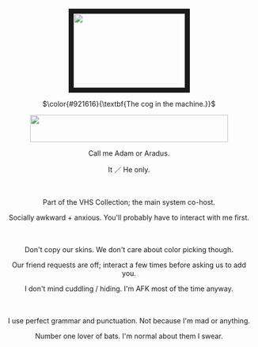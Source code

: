 <p align="center">
<img src="https://intruderalert.carrd.co/assets/images/image01.png?v=9fadd0d3)" width="225" height="150" border="10"/>
<p align="center">
$\color{#921616}{\textbf{The cog in the machine.}}$
</p>

<p align="center">
<img src="https://intruderalert.carrd.co/assets/images/image07.png?v=879254c6" width="400" height="55" border+"10"/>

<p align="center">
Call me Adam or Aradus.
<p align="center">
It ／ He only.
  
ㅤ
<p align="center">
Part of the VHS Collection; the main system co-host.
<p align="center">
Socially awkward + anxious. You'll probably have to interact with me first.

  ㅤ
<p align="center">
Don't copy our skins. We don't care about color picking though.
<p align="center">
Our friend requests are off; interact a few times before asking us to add you.
<p align="center">
I don't mind cuddling / hiding. I'm AFK most of the time anyway.

  ㅤ
<p align="center">
I use perfect grammar and punctuation. Not because I'm mad or anything.
<p align="center">
Number one lover of bats. I'm normal about them I swear.
